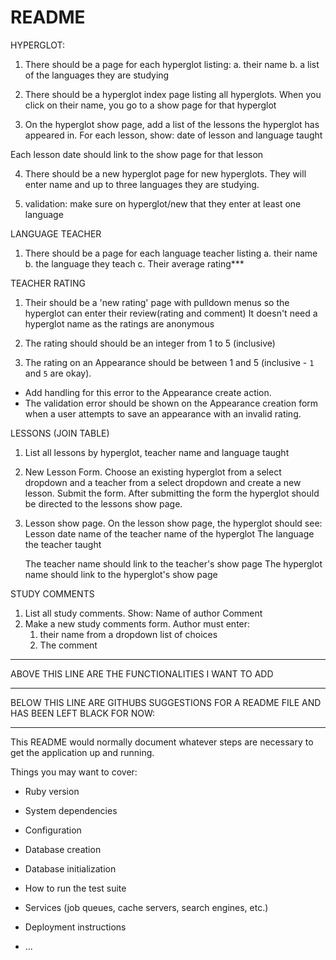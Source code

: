# README

HYPERGLOT:
1. There should be a page for each hyperglot listing:
    a.  their name
    b.  a list of the languages they are studying

2.  There should be a hyperglot index page listing all hyperglots.
When you click on their name, you go to a show page for that hyperglot 

3.  On the hyperglot show page, add a list of the lessons the hyperglot has appeared in.  For each lesson, show: date of lesson and language taught

Each lesson date should link to the show page for that lesson


4.  There should be a new hyperglot page for new hyperglots.  They
will enter name and up to three languages they are studying.

5. validation:  make sure on hyperglot/new that they enter at least one language


LANGUAGE TEACHER

1.  There should be a page for each language teacher listing
    a.  their name
    b.  the language they teach
    c.  Their average rating***


TEACHER RATING
1.  Their should be a 'new rating' page with pulldown menus so
    the hyperglot can enter their review(rating and comment)
    It doesn't need a hyperglot name as the ratings are anonymous

2.  The rating should should be an integer from 1 to 5 (inclusive)

3.  The rating on an Appearance should be between 1 and 5 (inclusive - `1` and `5` are okay).

- Add handling for this error to the Appearance create action.
- The validation error should be shown on the Appearance creation form when a user attempts to save an appearance with an invalid rating.


LESSONS (JOIN TABLE)

1. List all lessons by hyperglot, teacher name and language taught

2.  New Lesson Form.  Choose an existing hyperglot from a select dropdown
   and a teacher from a select dropdown and create a new lesson. Submit the form. After submitting the form the hyperglot should be directed to the lessons show page.

3. Lesson show page.  On the lesson show page, the hyperglot should see:
     Lesson date
     name of the teacher
     name of the hyperglot
     The language the teacher taught

     The teacher name should link to the teacher's show page
     The hyperglot name should link to the hyperglot's show page


STUDY COMMENTS

1.  List all study comments.  Show:
    Name of author
    Comment
2.  Make a new study comments form. Author must enter:
    1.  their name from a dropdown list of choices
    2.  The comment











_________________________________________________________________________
ABOVE THIS LINE ARE THE FUNCTIONALITIES I WANT TO ADD

****************************************************************

BELOW THIS LINE ARE GITHUBS SUGGESTIONS FOR A README FILE AND HAS BEEN LEFT BLACK FOR NOW:
___________________________________________________________________________                                                                        

This README would normally document whatever steps are necessary to get the
application up and running.

Things you may want to cover:

* Ruby version

* System dependencies

* Configuration

* Database creation

* Database initialization

* How to run the test suite

* Services (job queues, cache servers, search engines, etc.)

* Deployment instructions

* ...
